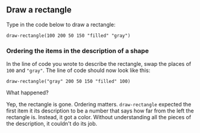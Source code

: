 ## Draw a rectangle

Type in the code below to draw a rectangle:

```
draw-rectangle(100 200 50 150 "filled" "gray")
```

### Ordering the items in the description of a shape

In the line of code you wrote to describe the rectangle, swap the places of `100` and `"gray"`.  The line of code should now look like this:

```
draw-rectangle("gray" 200 50 150 "filled" 100)
```

What happened?

Yep, the rectangle is gone. Ordering matters. `draw-rectangle` expected the first item it its description to be a number that says how far from the left the rectangle is.  Instead, it got a color. Without understanding all the pieces of the description, it couldn't do its job.

<!-- Next: [Naming things](#naming-things) -->
